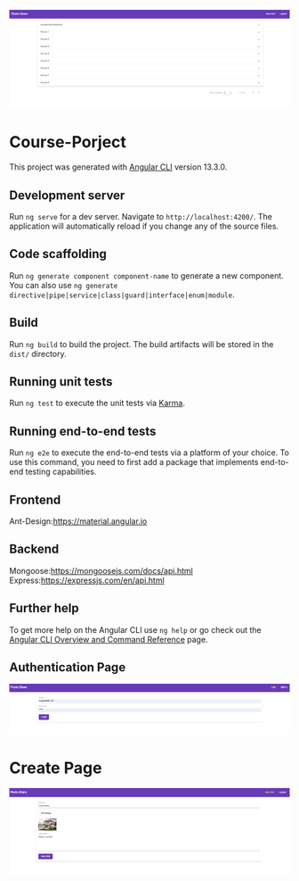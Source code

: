 ![Main Screen](https://github.com/Kamenow/softuni-course-project/blob/master/Readme-Images/main.png)

# Course-Porject

This project was generated with [Angular CLI](https://github.com/angular/angular-cli) version 13.3.0.

## Development server

Run `ng serve` for a dev server. Navigate to `http://localhost:4200/`. The application will automatically reload if you change any of the source files.

## Code scaffolding

Run `ng generate component component-name` to generate a new component. You can also use `ng generate directive|pipe|service|class|guard|interface|enum|module`.

## Build

Run `ng build` to build the project. The build artifacts will be stored in the `dist/` directory.

## Running unit tests

Run `ng test` to execute the unit tests via [Karma](https://karma-runner.github.io).

## Running end-to-end tests

Run `ng e2e` to execute the end-to-end tests via a platform of your choice. To use this command, you need to first add a package that implements end-to-end testing capabilities.

## Frontend 

Ant-Design:https://material.angular.io

## Backend

Mongoose:https://mongoosejs.com/docs/api.html
Express:https://expressjs.com/en/api.html

## Further help

To get more help on the Angular CLI use `ng help` or go check out the [Angular CLI Overview and Command Reference](https://angular.io/cli) page.

## Authentication Page

![Authentication Page](https://github.com/Kamenow/softuni-course-project/blob/master/Readme-Images/auth.png)

# Create Page

![Create Page](https://github.com/Kamenow/softuni-course-project/blob/master/Readme-Images/create.png)
